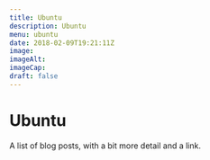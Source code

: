 ```yaml
---
title: Ubuntu
description: Ubuntu
menu: ubuntu
date: 2018-02-09T19:21:11Z
image: 
imageAlt: 
imageCap: 
draft: false
---
```


# Ubuntu

A list of blog posts, with a bit more detail and a link.
